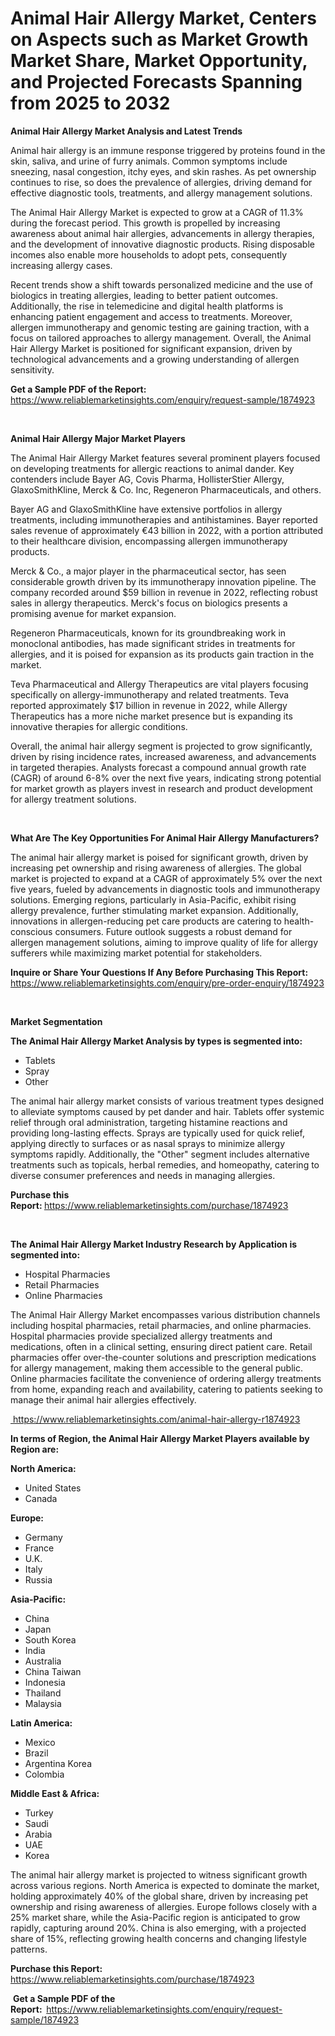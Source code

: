 <p><h1>Animal Hair Allergy Market, Centers on Aspects such as Market Growth Market Share, Market Opportunity, and Projected Forecasts Spanning from 2025 to 2032</h1></p><p><strong>Animal Hair Allergy Market Analysis and Latest Trends</strong></p>
<p><p>Animal hair allergy is an immune response triggered by proteins found in the skin, saliva, and urine of furry animals. Common symptoms include sneezing, nasal congestion, itchy eyes, and skin rashes. As pet ownership continues to rise, so does the prevalence of allergies, driving demand for effective diagnostic tools, treatments, and allergy management solutions.</p><p>The Animal Hair Allergy Market is expected to grow at a CAGR of 11.3% during the forecast period. This growth is propelled by increasing awareness about animal hair allergies, advancements in allergy therapies, and the development of innovative diagnostic products. Rising disposable incomes also enable more households to adopt pets, consequently increasing allergy cases. </p><p>Recent trends show a shift towards personalized medicine and the use of biologics in treating allergies, leading to better patient outcomes. Additionally, the rise in telemedicine and digital health platforms is enhancing patient engagement and access to treatments. Moreover, allergen immunotherapy and genomic testing are gaining traction, with a focus on tailored approaches to allergy management. Overall, the Animal Hair Allergy Market is positioned for significant expansion, driven by technological advancements and a growing understanding of allergen sensitivity.</p></p>
<p><strong>Get a Sample PDF of the Report:&nbsp;</strong> <a href="https://www.reliablemarketinsights.com/enquiry/request-sample/1874923?utm_campaign=2983&utm_medium=2&utm_source=Github&utm_content=ia&utm_term=19042025&utm_id=animal-hair-allergy">https://www.reliablemarketinsights.com/enquiry/request-sample/1874923</a></p>
<p>&nbsp;</p>
<p><strong>Animal Hair Allergy Major Market Players</strong></p>
<p><p>The Animal Hair Allergy Market features several prominent players focused on developing treatments for allergic reactions to animal dander. Key contenders include Bayer AG, Covis Pharma, HollisterStier Allergy, GlaxoSmithKline, Merck & Co. Inc, Regeneron Pharmaceuticals, and others.</p><p>Bayer AG and GlaxoSmithKline have extensive portfolios in allergy treatments, including immunotherapies and antihistamines. Bayer reported sales revenue of approximately €43 billion in 2022, with a portion attributed to their healthcare division, encompassing allergen immunotherapy products.</p><p>Merck & Co., a major player in the pharmaceutical sector, has seen considerable growth driven by its immunotherapy innovation pipeline. The company recorded around $59 billion in revenue in 2022, reflecting robust sales in allergy therapeutics. Merck's focus on biologics presents a promising avenue for market expansion.</p><p>Regeneron Pharmaceuticals, known for its groundbreaking work in monoclonal antibodies, has made significant strides in treatments for allergies, and it is poised for expansion as its products gain traction in the market.</p><p>Teva Pharmaceutical and Allergy Therapeutics are vital players focusing specifically on allergy-immunotherapy and related treatments. Teva reported approximately $17 billion in revenue in 2022, while Allergy Therapeutics has a more niche market presence but is expanding its innovative therapies for allergic conditions.</p><p>Overall, the animal hair allergy segment is projected to grow significantly, driven by rising incidence rates, increased awareness, and advancements in targeted therapies. Analysts forecast a compound annual growth rate (CAGR) of around 6-8% over the next five years, indicating strong potential for market growth as players invest in research and product development for allergy treatment solutions.</p></p>
<p>&nbsp;</p>
<p><strong>What Are The Key Opportunities For Animal Hair Allergy Manufacturers?</strong></p>
<p><p>The animal hair allergy market is poised for significant growth, driven by increasing pet ownership and rising awareness of allergies. The global market is projected to expand at a CAGR of approximately 5% over the next five years, fueled by advancements in diagnostic tools and immunotherapy solutions. Emerging regions, particularly in Asia-Pacific, exhibit rising allergy prevalence, further stimulating market expansion. Additionally, innovations in allergen-reducing pet care products are catering to health-conscious consumers. Future outlook suggests a robust demand for allergen management solutions, aiming to improve quality of life for allergy sufferers while maximizing market potential for stakeholders.</p></p>
<p><strong>Inquire or Share Your Questions If Any Before Purchasing This Report:</strong> <a href="https://www.reliablemarketinsights.com/enquiry/pre-order-enquiry/1874923?utm_campaign=2983&utm_medium=2&utm_source=Github&utm_content=ia&utm_term=19042025&utm_id=animal-hair-allergy">https://www.reliablemarketinsights.com/enquiry/pre-order-enquiry/1874923</a></p>
<p>&nbsp;</p>
<p><strong>Market Segmentation</strong></p>
<p><strong>The Animal Hair Allergy Market Analysis by types is segmented into:</strong></p>
<p><ul><li>Tablets</li><li>Spray</li><li>Other</li></ul></p>
<p><p>The animal hair allergy market consists of various treatment types designed to alleviate symptoms caused by pet dander and hair. Tablets offer systemic relief through oral administration, targeting histamine reactions and providing long-lasting effects. Sprays are typically used for quick relief, applying directly to surfaces or as nasal sprays to minimize allergy symptoms rapidly. Additionally, the "Other" segment includes alternative treatments such as topicals, herbal remedies, and homeopathy, catering to diverse consumer preferences and needs in managing allergies.</p></p>
<p><strong>Purchase this Report:&nbsp;</strong><a href="https://www.reliablemarketinsights.com/purchase/1874923?utm_campaign=2983&utm_medium=2&utm_source=Github&utm_content=ia&utm_term=19042025&utm_id=animal-hair-allergy">https://www.reliablemarketinsights.com/purchase/1874923</a></p>
<p>&nbsp;</p>
<p><strong>The Animal Hair Allergy Market Industry Research by Application is segmented into:</strong></p>
<p><ul><li>Hospital Pharmacies</li><li>Retail Pharmacies</li><li>Online Pharmacies</li></ul></p>
<p><p>The Animal Hair Allergy Market encompasses various distribution channels including hospital pharmacies, retail pharmacies, and online pharmacies. Hospital pharmacies provide specialized allergy treatments and medications, often in a clinical setting, ensuring direct patient care. Retail pharmacies offer over-the-counter solutions and prescription medications for allergy management, making them accessible to the general public. Online pharmacies facilitate the convenience of ordering allergy treatments from home, expanding reach and availability, catering to patients seeking to manage their animal hair allergies effectively.</p></p>
<p><a href="https://www.reliablemarketinsights.com/animal-hair-allergy-r1874923?utm_campaign=2983&utm_medium=2&utm_source=Github&utm_content=ia&utm_term=19042025&utm_id=animal-hair-allergy">&nbsp;https://www.reliablemarketinsights.com/animal-hair-allergy-r1874923</a></p>
<p><strong>In terms of Region, the Animal Hair Allergy Market Players available by Region are:</strong></p>
<p>
    <p> <strong> North America: </strong>
        <ul>
            <li>United States</li>
            <li>Canada</li>
        </ul>
        </p> 
    <p> <strong> Europe: </strong>
        <ul>
            <li>Germany</li>
            <li>France</li>
            <li>U.K.</li>
            <li>Italy</li>
            <li>Russia</li>
        </ul>
        </p> 
    <p> <strong> Asia-Pacific: </strong>
        <ul>
            <li>China</li>
            <li>Japan</li>
            <li>South Korea</li>
            <li>India</li>
            <li>Australia</li>
            <li>China Taiwan</li>
            <li>Indonesia</li>
            <li>Thailand</li>
            <li>Malaysia</li>
        </ul>
        </p> 
    <p> <strong> Latin America: </strong>
        <ul>
            <li>Mexico</li>
            <li>Brazil</li>
            <li>Argentina Korea</li>
            <li>Colombia</li>
        </ul>
        </p> 
    <p> <strong> Middle East & Africa: </strong>
        <ul>
            <li>Turkey</li>
            <li>Saudi</li>
            <li>Arabia</li>
            <li>UAE</li>
            <li>Korea</li>
        </ul>
    </p>
    </p>
<p><p>The animal hair allergy market is projected to witness significant growth across various regions. North America is expected to dominate the market, holding approximately 40% of the global share, driven by increasing pet ownership and rising awareness of allergies. Europe follows closely with a 25% market share, while the Asia-Pacific region is anticipated to grow rapidly, capturing around 20%. China is also emerging, with a projected share of 15%, reflecting growing health concerns and changing lifestyle patterns.</p></p>
<p><strong>Purchase this Report: </strong><a href="https://www.reliablemarketinsights.com/purchase/1874923?utm_campaign=2983&utm_medium=2&utm_source=Github&utm_content=ia&utm_term=19042025&utm_id=animal-hair-allergy">https://www.reliablemarketinsights.com/purchase/1874923</a></p>
<p>&nbsp;<strong>Get a Sample PDF of the Report:&nbsp;&nbsp;</strong><a href="https://www.reliablemarketinsights.com/enquiry/request-sample/1874923?utm_campaign=2983&utm_medium=2&utm_source=Github&utm_content=ia&utm_term=19042025&utm_id=animal-hair-allergy">https://www.reliablemarketinsights.com/enquiry/request-sample/1874923</a></p>
<p><strong></strong></p>
<p><p></p><p></p><p></p></p>